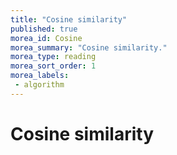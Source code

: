 ```yaml
---
title: "Cosine similarity"
published: true
morea_id: Cosine
morea_summary: "Cosine similarity."
morea_type: reading
morea_sort_order: 1
morea_labels:
 - algorithm
---
```



# Cosine similarity

